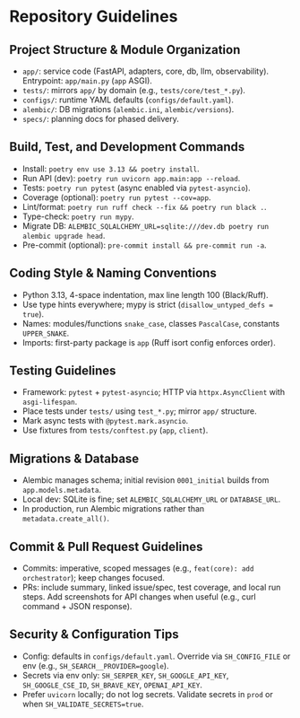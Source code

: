 # Repository Guidelines

## Project Structure & Module Organization
- `app/`: service code (FastAPI, adapters, core, db, llm, observability). Entrypoint: `app/main.py` (`app` ASGI).
- `tests/`: mirrors `app/` by domain (e.g., `tests/core/test_*.py`).
- `configs/`: runtime YAML defaults (`configs/default.yaml`).
- `alembic/`: DB migrations (`alembic.ini`, `alembic/versions`).
- `specs/`: planning docs for phased delivery.

## Build, Test, and Development Commands
- Install: `poetry env use 3.13 && poetry install`.
- Run API (dev): `poetry run uvicorn app.main:app --reload`.
- Tests: `poetry run pytest` (async enabled via `pytest-asyncio`).
- Coverage (optional): `poetry run pytest --cov=app`.
- Lint/format: `poetry run ruff check --fix && poetry run black .`.
- Type-check: `poetry run mypy`.
- Migrate DB: `ALEMBIC_SQLALCHEMY_URL=sqlite:///dev.db poetry run alembic upgrade head`.
 - Pre-commit (optional): `pre-commit install && pre-commit run -a`.

## Coding Style & Naming Conventions
- Python 3.13, 4-space indentation, max line length 100 (Black/Ruff).
- Use type hints everywhere; mypy is strict (`disallow_untyped_defs = true`).
- Names: modules/functions `snake_case`, classes `PascalCase`, constants `UPPER_SNAKE`.
- Imports: first-party package is `app` (Ruff isort config enforces order).

## Testing Guidelines
- Framework: `pytest` + `pytest-asyncio`; HTTP via `httpx.AsyncClient` with `asgi-lifespan`.
- Place tests under `tests/` using `test_*.py`; mirror `app/` structure.
- Mark async tests with `@pytest.mark.asyncio`.
- Use fixtures from `tests/conftest.py` (`app`, `client`).

## Migrations & Database
- Alembic manages schema; initial revision `0001_initial` builds from `app.models.metadata`.
- Local dev: SQLite is fine; set `ALEMBIC_SQLALCHEMY_URL` or `DATABASE_URL`.
- In production, run Alembic migrations rather than `metadata.create_all()`.

## Commit & Pull Request Guidelines
- Commits: imperative, scoped messages (e.g., `feat(core): add orchestrator`); keep changes focused.
 - PRs: include summary, linked issue/spec, test coverage, and local run steps. Add screenshots for API changes when useful (e.g., curl command + JSON response).

## Security & Configuration Tips
- Config: defaults in `configs/default.yaml`. Override via `SH_CONFIG_FILE` or env (e.g., `SH_SEARCH__PROVIDER=google`).
- Secrets via env only: `SH_SERPER_KEY`, `SH_GOOGLE_API_KEY`, `SH_GOOGLE_CSE_ID`, `SH_BRAVE_KEY`, `OPENAI_API_KEY`.
- Prefer `uvicorn` locally; do not log secrets. Validate secrets in `prod` or when `SH_VALIDATE_SECRETS=true`.
